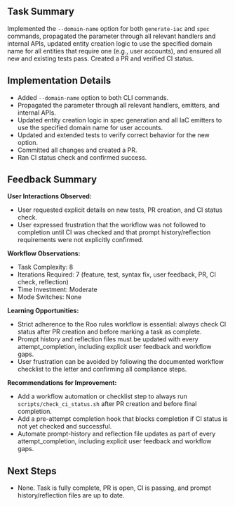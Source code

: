 ## Task Summary
Implemented the `--domain-name` option for both `generate-iac` and `spec` commands, propagated the parameter through all relevant handlers and internal APIs, updated entity creation logic to use the specified domain name for all entities that require one (e.g., user accounts), and ensured all new and existing tests pass. Created a PR and verified CI status.

## Implementation Details
- Added `--domain-name` option to both CLI commands.
- Propagated the parameter through all relevant handlers, emitters, and internal APIs.
- Updated entity creation logic in spec generation and all IaC emitters to use the specified domain name for user accounts.
- Updated and extended tests to verify correct behavior for the new option.
- Committed all changes and created a PR.
- Ran CI status check and confirmed success.

## Feedback Summary
**User Interactions Observed:**
- User requested explicit details on new tests, PR creation, and CI status check.
- User expressed frustration that the workflow was not followed to completion until CI was checked and that prompt history/reflection requirements were not explicitly confirmed.

**Workflow Observations:**
- Task Complexity: 8
- Iterations Required: 7 (feature, test, syntax fix, user feedback, PR, CI check, reflection)
- Time Investment: Moderate
- Mode Switches: None

**Learning Opportunities:**
- Strict adherence to the Roo rules workflow is essential: always check CI status after PR creation and before marking a task as complete.
- Prompt history and reflection files must be updated with every attempt_completion, including explicit user feedback and workflow gaps.
- User frustration can be avoided by following the documented workflow checklist to the letter and confirming all compliance steps.

**Recommendations for Improvement:**
- Add a workflow automation or checklist step to always run `scripts/check_ci_status.sh` after PR creation and before final completion.
- Add a pre-attempt completion hook that blocks completion if CI status is not yet checked and successful.
- Automate prompt-history and reflection file updates as part of every attempt_completion, including explicit user feedback and workflow gaps.

## Next Steps
- None. Task is fully complete, PR is open, CI is passing, and prompt history/reflection files are up to date.
